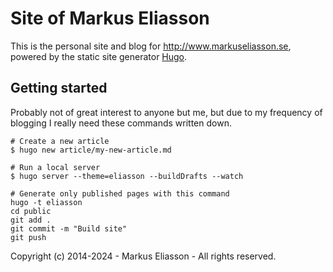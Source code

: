 # Site of Markus Eliasson

This is the personal site and blog for http://www.markuseliasson.se, powered by
the static site generator [Hugo](http://hugo.spf13.com).

## Getting started

Probably not of great interest to anyone but me, but due to my frequency of
blogging I really need these commands written down.

    # Create a new article
    $ hugo new article/my-new-article.md

    # Run a local server
    $ hugo server --theme=eliasson --buildDrafts --watch

    # Generate only published pages with this command
    hugo -t eliasson
    cd public
    git add .
    git commit -m "Build site"
    git push


Copyright (c) 2014-2024 - Markus Eliasson - All rights reserved.
